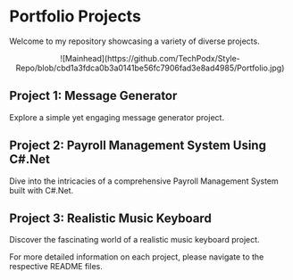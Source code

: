 
# Portfolio Projects

Welcome to my repository showcasing a variety of diverse projects.

<p align = 'center'>
  ![Mainhead](https://github.com/TechPodx/Style-Repo/blob/cbd1a3fdca0b3a0141be56fc7906fad3e8ad4985/Portfolio.jpg)
</p>

## Project 1: Message Generator

Explore a simple yet engaging message generator project.

## Project 2: Payroll Management System Using C#.Net

Dive into the intricacies of a comprehensive Payroll Management System built with C#.Net.

## Project 3: Realistic Music Keyboard

Discover the fascinating world of a realistic music keyboard project.

For more detailed information on each project, please navigate to the respective README files.
